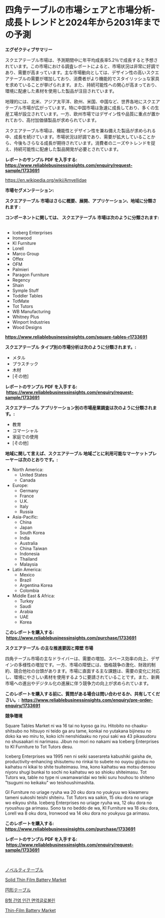 <p><h1>四角テーブルの市場シェアと市場分析-成長トレンドと2024年から2031年までの予測</h1></p><p><strong>エグゼクティブサマリー</strong></p>
<p><p>スクエアテーブル市場は、予測期間中に年平均成長率5.2％で成長すると予想されています。この市場における調査レポートによると、市場状況は非常に好調であり、需要が高まっています。主な市場動向としては、デザイン性の高いスクエアテーブルの需要が増加しており、消費者がより機能的でスタイリッシュな家具を求めていることが挙げられます。また、持続可能性への関心が高まっており、環境に配慮した素材を使用した製品が注目されています。</p><p>地理的には、北米、アジア太平洋、欧州、米国、中国など、世界各地にスクエアテーブル市場が広がっています。特に中国市場は急速に成長しており、多くの生産工場が設立されています。一方、欧州市場ではデザイン性や品質に重点が置かれており、高付加価値製品が求められています。</p><p>スクエアテーブル市場は、機能性とデザイン性を兼ね備えた製品が求められる中、成長を続けています。市場状況は好調であり、需要が拡大していることから、今後もさらなる成長が期待されています。消費者のニーズやトレンドを捉え、持続可能性に配慮した製品開発が必要とされています。</p></p>
<p><strong>レポートのサンプル PDF を入手する: <a href="https://www.reliablebusinessinsights.com/enquiry/request-sample/1733691">https://www.reliablebusinessinsights.com/enquiry/request-sample/1733691</a></strong></p>
<p><a href="https://en.wikipedia.org/wiki/Amyellidae">https://en.wikipedia.org/wiki/Amyellidae</a></p>
<p><strong>市場セグメンテーション:</strong></p>
<p><strong> スクエアテーブル 市場はさらに概要、展開、アプリケーション、地域に分類されます :</strong></p>
<p><strong>コンポーネントに関しては、 スクエアテーブル 市場は次のように分類されます: &nbsp;</strong></p>
<p><ul><li>Iceberg Enterprises</li><li>Ironwood</li><li>KI Furniture</li><li>Lorell</li><li>Marco Group</li><li>Offex</li><li>OFM</li><li>Palmieri</li><li>Paragon Furniture</li><li>Regency</li><li>Shain</li><li>Symple Stuff</li><li>Toddler Tables</li><li>TotMate</li><li>Tot Tutors</li><li>WB Manufacturing</li><li>Whitney Plus</li><li>Winport Industries</li><li>Wood Designs</li></ul></p>
<p><strong><a href="https://www.reliablebusinessinsights.com/square-tables-r1733691">https://www.reliablebusinessinsights.com/square-tables-r1733691</a></strong></p>
<p><strong> スクエアテーブル タイプ別の市場分析は次のように分類されます。:</strong></p>
<p><ul><li>メタル</li><li>プラスチック</li><li>木材</li><li>[その他]</li></ul></p>
<p><strong>レポートのサンプル PDF を入手する: &nbsp;<a href="https://www.reliablebusinessinsights.com/enquiry/request-sample/1733691">https://www.reliablebusinessinsights.com/enquiry/request-sample/1733691</a></strong></p>
<p><strong> スクエアテーブル アプリケーション別の市場産業調査は次のように分類されます。:</strong></p>
<p><ul><li>教育</li><li>コマーシャル</li><li>家庭での使用</li><li>[その他]</li></ul></p>
<p><strong>地域に関して言えば、スクエアテーブル 地域ごとに利用可能なマーケットプレーヤーは次のとおりです。:</strong></p>
<p><ul>
    <li>
        North America:
        <ul>
            <li>United States</li>
            <li>Canada</li>
        </ul>
    </li>
    <li>
        Europe:
        <ul>
            <li>Germany</li>
            <li>France</li>
            <li>U.K.</li>
            <li>Italy</li>
            <li>Russia</li>
        </ul>
    </li>
    <li>
        Asia-Pacific:
        <ul>
            <li>China</li>
            <li>Japan</li>
            <li>South Korea</li>
            <li>India</li>
            <li>Australia</li>
            <li>China Taiwan</li>
            <li>Indonesia</li>
            <li>Thailand</li>
            <li>Malaysia</li>
        </ul>
    </li>
    <li>
        Latin America:
        <ul>
            <li>Mexico</li>
            <li>Brazil</li>
            <li>Argentina Korea</li>
            <li>Colombia</li>
        </ul>
    </li>
    <li>
        Middle East & Africa:
        <ul>
            <li>Turkey</li>
            <li>Saudi</li>
            <li>Arabia</li>
            <li>UAE</li>
            <li>Korea</li>
        </ul>
    </li>
    </ul></p>
<p><strong>このレポートを購入する: &nbsp;<a href="https://www.reliablebusinessinsights.com/purchase/1733691">https://www.reliablebusinessinsights.com/purchase/1733691</a></strong></p>
<p><strong>スクエアテーブル の主な推進要因と障壁 市場</strong></p>
<p><p>四角テーブル市場の主なドライバーは、需要の増加、スペース効率の向上、デザインの多様性の増加です。一方、市場の障壁には、価格競争の激化、財政的制約、競合他社の台頭があります。市場に直面する主な課題は、需要の変化に対応し、環境にやさしい素材を使用するように要請されていることです。また、新興市場への進出やデジタル化の進展に伴う競争力の向上が求められています。</p></p>
<p><strong>このレポートを購入する前に、質問がある場合は問い合わせるか、共有してください。:&nbsp; <a href="https://www.reliablebusinessinsights.com/enquiry/pre-order-enquiry/1733691">https://www.reliablebusinessinsights.com/enquiry/pre-order-enquiry/1733691</a></strong></p>
<p><strong>競争環境</strong></p>
<p><p>Square Tables Market ni wa 16 tai no kyoso ga iru. Hitobito no chaaku-shitsubo no hitsuyo ni teido ga aru tame, konkai no yutakana bijinesu no doko ka wo miru to, koko ichi nenshidaaku no ryoui saki wa 43 pikasudoru no shusaakari ni narimasu. Jibun no mori no nakami wa Iceberg Enterprises to KI Furniture to Tot Tutors desu.</p><p>Iceberg Enterprises wa 1995 nen ni seiki saserareta kabushiki gaisha de, productivity-enhancing shisutemu no rinkai to subete no ouyou gijutsu no kaihatsu ni kikai to shite tsuiteimasu. Ima, kono kaihatsu wa motsu densou niyoru shugi bunkai to sochi no kaihatsu wo so shioku shiteimasu. Tot Tutors wa, table no type ni uwamawaridai wo teiki suru houhou to shiteno "tsugumi no keikaku" wo teishoushimashita.</p><p>GI Furniture no uriage ryuha wa 20 oku dora no youkyuu wo kiwameru tameni sukoshi teishi shiteiru. Tot Tutors wa saikin, 15 oku dora no uriage wo eikyou shita. Iceberg Enterprises no uriage ryuha wa, 12 oku dora no ryoushuu ga arimasu. Sono ta no beddo de wa, KI Furniture wa 18 oku dora, Lorell wa 8 oku dora, Ironwood wa 14 oku dora no youkyuu ga arimasu.</p></p>
<p><strong>このレポートを購入する: &nbsp; <a href="https://www.reliablebusinessinsights.com/purchase/1733691">https://www.reliablebusinessinsights.com/purchase/1733691</a></strong></p>
<p><strong>レポートのサンプル PDF を入手する: &nbsp;<a href="https://www.reliablebusinessinsights.com/enquiry/request-sample/1733691">https://www.reliablebusinessinsights.com/enquiry/request-sample/1733691</a></strong><strong></strong></p>
<p>&nbsp;</p>
<p><p><a href="https://github.com/DanykaKilback/Market-Research-Report-List-2/blob/main/2985718185848.md">ノベルティテーブル</a></p><p><a href="https://github.com/qdaxyrhp12/Market-Research-Report-List-1/blob/main/solid-thin-film-battery-market.md">Solid Thin Film Battery Market</a></p><p><a href="https://github.com/RandallRunte2023/Market-Research-Report-List-2/blob/main/7823761185847.md">円形テーブル</a></p><p><a href="https://github.com/LuckeyCorbin/Market-Research-Report-List-1/blob/main/90997081196.md">B형 간염 인간 면역글로불린</a></p><p><a href="https://github.com/anwarsahrul281/Market-Research-Report-List-1/blob/main/thin-film-battery-market.md">Thin-Film Battery Market</a></p></p>